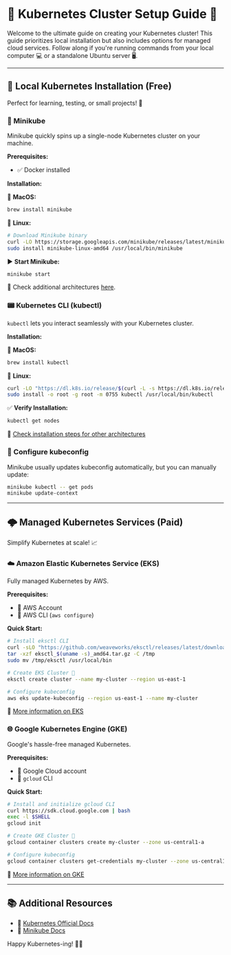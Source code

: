 # 🚀 Kubernetes Cluster Setup Guide 🐳

Welcome to the ultimate guide on creating your Kubernetes cluster! This guide prioritizes local installation but also includes options for managed cloud services. Follow along if you're running commands from your local computer 💻 or a standalone Ubuntu server 🖥️.

---

## 📍 Local Kubernetes Installation (Free)

Perfect for learning, testing, or small projects! 🌟

### 🐋 Minikube

Minikube quickly spins up a single-node Kubernetes cluster on your machine.

**Prerequisites:**

- ✅ Docker installed

**Installation:**

🍎 **MacOS:**
```bash
brew install minikube
```

🐧 **Linux:**

```bash
# Download Minikube binary
curl -LO https://storage.googleapis.com/minikube/releases/latest/minikube-linux-amd64
sudo install minikube-linux-amd64 /usr/local/bin/minikube
```

▶️ **Start Minikube:**

```bash
minikube start
```

🔗 Check additional architectures [here](https://minikube.sigs.k8s.io/docs/start).

### 📟 Kubernetes CLI (kubectl)

`kubectl` lets you interact seamlessly with your Kubernetes cluster.

**Installation:**

🍎 **MacOS:**

```bash
brew install kubectl
```

🐧 **Linux:**

```bash
curl -LO "https://dl.k8s.io/release/$(curl -L -s https://dl.k8s.io/release/stable.txt)/bin/linux/amd64/kubectl"
sudo install -o root -g root -m 0755 kubectl /usr/local/bin/kubectl
```

✅ **Verify Installation:**

```bash
kubectl get nodes
```

🔗 [Check installation steps for other architectures](https://kubernetes.io/docs/tasks/tools/)

### 🔑 Configure kubeconfig

Minikube usually updates kubeconfig automatically, but you can manually update:

```bash
minikube kubectl -- get pods
minikube update-context
```

---

## 🌩️ Managed Kubernetes Services (Paid)

Simplify Kubernetes at scale! 📈

### ☁️ Amazon Elastic Kubernetes Service (EKS)

Fully managed Kubernetes by AWS.

**Prerequisites:**
- 🔑 AWS Account
- 🔧 AWS CLI (`aws configure`)

**Quick Start:**

```bash
# Install eksctl CLI
curl -sLO "https://github.com/weaveworks/eksctl/releases/latest/download/eksctl_$(uname -s)_amd64.tar.gz"
tar -xzf eksctl_$(uname -s)_amd64.tar.gz -C /tmp
sudo mv /tmp/eksctl /usr/local/bin

# Create EKS Cluster 🚀
eksctl create cluster --name my-cluster --region us-east-1

# Configure kubeconfig
aws eks update-kubeconfig --region us-east-1 --name my-cluster
```

🔗 [More information on EKS](https://aws.amazon.com/eks/)

### 🌐 Google Kubernetes Engine (GKE)

Google's hassle-free managed Kubernetes.

**Prerequisites:**
- 🔑 Google Cloud account
- 🔧 `gcloud` CLI

**Quick Start:**

```bash
# Install and initialize gcloud CLI
curl https://sdk.cloud.google.com | bash
exec -l $SHELL
gcloud init

# Create GKE Cluster 🚀
gcloud container clusters create my-cluster --zone us-central1-a

# Configure kubeconfig
gcloud container clusters get-credentials my-cluster --zone us-central1-a
```

🔗 [More information on GKE](https://cloud.google.com/kubernetes-engine)

---

## 📚 Additional Resources

- 📖 [Kubernetes Official Docs](https://kubernetes.io/docs/home/)
- 📖 [Minikube Docs](https://minikube.sigs.k8s.io/docs/)

Happy Kubernetes-ing! 🎉🐙
